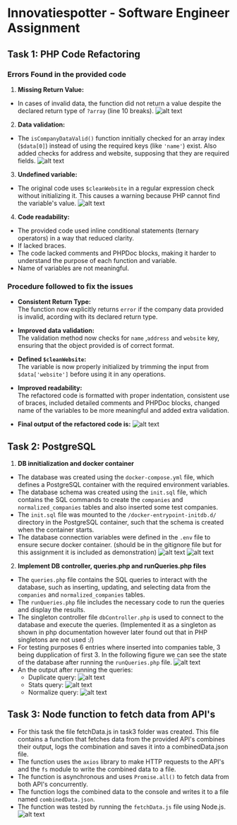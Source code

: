# Innovatiespotter - Software Engineer Assignment

## Task 1: PHP Code Refactoring

### Errors Found in the provided code
1. **Missing Return Value:**
  - In cases of invalid data, the function did not return a value despite the declared return type of `?array` (line 10 breaks).
  ![alt text](figures/image.png)

2. **Data validation:**
  - The `isCompanyDataValid()` function innitially checked for an array index (`$data[0]`) instead of using the required keys (like `'name'`) exist. Also added checks for address and website, supposing that they are required fields.
  ![alt text](figures/image2.png)

3. **Undefined variable:**
  - The original code uses `$cleanWebsite` in a regular expression check without initializing it. This causes a warning because PHP cannot find the variable's value.
  ![alt text](figures/image3.png)

4. **Code readability:**
  - The provided code used inline conditional statements (ternary operators) in a way that reduced clarity.
  - If lacked braces.
  - The code lacked comments and PHPDoc blocks, making it harder to understand the purpose of each function and variable.
  - Name of variables are not meaningful.

### Procedure followed to fix the issues

- **Consistent Return Type:**  
  The function now explicitly returns `error` if the company data provided is invalid, acording with its declared return type.

- **Improved data validation:**  
  The validation method now checks for `name` ,`address` and `website`  key, ensuring that the object provided is of correct format.

- **Defined `$cleanWebsite`:**  
  The variable is now properly initialized by trimming the input from `$data['website']` before using it in any operations.

- **Improved readability:**  
  The refactored code is formatted with proper indentation, consistent use of braces, included detailed comments and PHPDoc blocks, changed name of the variables to be more meaningful and added extra validation.

- **Final output of the refactored code is:**
    ![alt text](figures/image4.png)

## Task 2: PostgreSQL
1. **DB innitialization and docker container**
  - The database was created using the `docker-compose.yml` file, which defines a PostgreSQL container with the required environment variables.
  - The database schema was created using the `init.sql` file, which contains the SQL commands to create the `companies` and `normalized_companies` tables and also inserted some test companies.
  - The `init.sql` file was mounted to the `/docker-entrypoint-initdb.d/` directory in the PostgreSQL container, such that the schema is created when the container starts.
  - The database connection variables were defined in the `.env` file to ensure secure docker container. (should be in the gitignore file but for this assignment it is included as demonstration)
  ![alt text](figures/image5.png)
  ![alt text](figures/image6.png)

2. **Implement DB controller, queries.php and runQueries.php files**
  - The `queries.php` file contains the SQL queries to interact with the database, such as inserting, updating, and selecting data from the `companies` and `normalized_companies` tables.
  - The `runQueries.php` file includes the necessary code to run the queries and display the results.
  - The singleton controller file `dbController.php` is used to connect to the database and execute the queries. (Implemented it as a singleton as shown in php documentation however later found out that in PHP singletons are not used :/)
  - For testing purposes 6 entries where inserted into companies table, 3 being dupplication of first 3. In the following figure we can see the state of the database after running the `runQueries.php` file.
  ![alt text](figures/image7.png)
  - An the output after running the queries:
    - Duplicate query:
    ![alt text](figures/image8.png)
    - Stats query:
    ![alt text](figures/image9.png)
    - Normalize query:
    ![alt text](figures/image10.png)


## Task 3: Node function to fetch data from API's
  - For this task the file fetchData.js in task3 folder was created. This file contains a function that fetches data from the provided API's combines their output, logs the combination and saves it into a combinedData.json file. 
  - The function uses the `axios` library to make HTTP requests to the API's and the `fs` module to write the combined data to a file.
  - The function is asynchronous and uses `Promise.all()` to fetch data from both API's concurrently.
  - The function logs the combined data to the console and writes it to a file named `combinedData.json`.
  - The function was tested by running the `fetchData.js` file using Node.js.
  ![alt text](figures/image11.png)